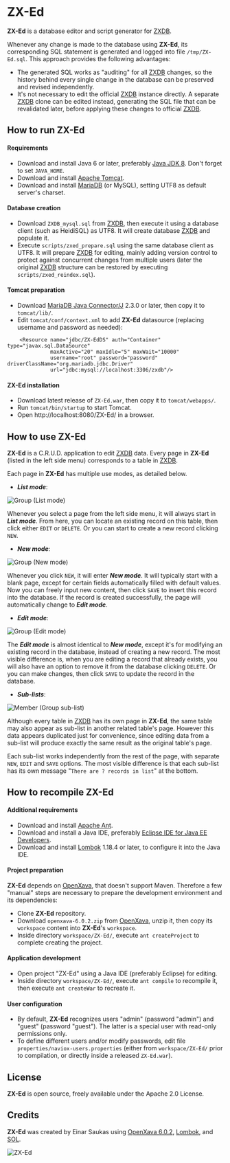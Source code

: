 # ZX-Ed

**ZX-Ed** is a database editor and script generator for [ZXDB](https://github.com/zxdb/ZXDB).

Whenever any change is made to the database using **ZX-Ed**, its corresponding SQL statement is generated and logged into file `/tmp/ZX-Ed.sql`. This approach provides the following advantages:

* The generated SQL works as "auditing" for all [ZXDB](https://github.com/zxdb/ZXDB) changes, so the history behind every single change in the database can be preserved and revised independently.
* It's not necessary to edit the official [ZXDB](https://github.com/zxdb/ZXDB) instance directly. A separate [ZXDB](https://github.com/zxdb/ZXDB) clone can be edited instead, generating the SQL file that can be revalidated later, before applying these changes to official [ZXDB](https://github.com/zxdb/ZXDB).


## How to run ZX-Ed

#### Requirements

* Download and install Java 6 or later, preferably [Java JDK 8](https://www.oracle.com/technetwork/java/javase/downloads/). Don't forget to set `JAVA_HOME`.
* Download and install [Apache Tomcat](https://tomcat.apache.org/).
* Download and install [MariaDB](https://downloads.mariadb.org/) (or MySQL), setting UTF8 as default server's charset.


#### Database creation

* Download `ZXDB_mysql.sql` from [ZXDB](https://github.com/zxdb/ZXDB), then execute it using a database client (such as HeidiSQL) as UTF8. It will create database [ZXDB](https://github.com/zxdb/ZXDB) and populate it.
* Execute `scripts/zxed_prepare.sql` using the same database client as UTF8. It will prepare [ZXDB](https://github.com/zxdb/ZXDB) for editing, mainly adding version control to protect against concurrent changes from multiple users (later the original [ZXDB](https://github.com/zxdb/ZXDB) structure can be restored by executing `scripts/zxed_reindex.sql`).


#### Tomcat preparation

* Download [MariaDB Java Connector/J](https://downloads.mariadb.org/) 2.3.0 or later, then copy it to `tomcat/lib/`.
* Edit `tomcat/conf/context.xml` to add **ZX-Ed** datasource (replacing username and password as needed):
```
    <Resource name="jdbc/ZX-EdDS" auth="Container" type="javax.sql.DataSource"
              maxActive="20" maxIdle="5" maxWait="10000"
              username="root" password="password" driverClassName="org.mariadb.jdbc.Driver"
              url="jdbc:mysql://localhost:3306/zxdb"/>
```


#### ZX-Ed installation

* Download latest release of `ZX-Ed.war`, then copy it to `tomcat/webapps/`.
* Run `tomcat/bin/startup` to start Tomcat.
* Open http://localhost:8080/ZX-Ed/ in a browser.


## How to use ZX-Ed

**ZX-Ed** is a C.R.U.D. application to edit [ZXDB](https://github.com/zxdb/ZXDB) data. Every page in **ZX-Ed** (listed in the left side menu) corresponds to a table in [ZXDB](https://github.com/zxdb/ZXDB).

Each page in **ZX-Ed** has multiple use modes, as detailed below.

* **_List mode_**:

![Group (List mode)](images/list.png)

Whenever you select a page from the left side menu, it will always start in **_List mode_**. From here, you can locate an existing record on this table, then click either `EDIT` or `DELETE`. Or you can start to create a new record clicking `NEW`.

* **_New mode_**:

![Group (New mode)](images/new.png)

Whenever you click `NEW`, it will enter **_New mode_**. It will typically start with a blank page, except for certain fields automatically filled with default values. Now you can freely input new content, then click `SAVE` to insert this record into the database. If the record is created successfully, the page will automatically change to **_Edit mode_**.

* **_Edit mode_**:

![Group (Edit mode)](images/edit.png)

The **_Edit mode_** is almost identical to **_New mode_**, except it's for modifying an existing record in the database, instead of creating a new record. The most visible difference is, when you are editing a record that already exists, you will also have an option to remove it from the database clicking `DELETE`. Or you can make changes, then click `SAVE` to update the record in the database.

* **_Sub-lists_**:

![Member (Group sub-list)](images/sublist.png)

Although every table in [ZXDB](https://github.com/zxdb/ZXDB) has its own page in **ZX-Ed**, the same table may also appear as sub-list in another related table's page. However this data appears duplicated just for convenience, since editing data from a sub-list will produce exactly the same result as the original table's page.

Each sub-list works independently from the rest of the page, with separate `NEW`, `EDIT` and `SAVE` options. The most visible difference is that each sub-list has its own message "`There are ? records in list`" at the bottom.


## How to recompile ZX-Ed

#### Additional requirements

* Download and install [Apache Ant](https://ant.apache.org/).
* Download and install a Java IDE, preferably [Eclipse IDE for Java EE Developers](http://www.eclipse.org/downloads/packages/).
* Download and install [Lombok](https://projectlombok.org/) 1.18.4 or later, to configure it into the Java IDE.


#### Project preparation

**ZX-Ed** depends on [OpenXava](https://sourceforge.net/projects/openxava/), that doesn't support Maven. Therefore a few "manual" steps are necessary to prepare the development environment and its dependencies:

* Clone **ZX-Ed** repository.
* Download `openxava-6.0.2.zip` from [OpenXava](https://sourceforge.net/projects/openxava/), unzip it, then copy its `workspace` content into **ZX-Ed**'s `workspace`.
* Inside directory `workspace/ZX-Ed/`, execute `ant createProject` to complete creating the project.


#### Application development

* Open project "ZX-Ed" using a Java IDE (preferably Eclipse) for editing.
* Inside directory `workspace/ZX-Ed/`, execute `ant compile` to recompile it, then execute `ant createWar` to recreate it.


#### User configuration

* By default, **ZX-Ed** recognizes users "admin" (password "admin") and "guest" (password "guest"). The latter is a special user with read-only permissions only.
* To define different users and/or modify passwords, edit file `properties/naviox-users.properties` (either from `workspace/ZX-Ed/` prior to compilation, or directly inside a released `ZX-Ed.war`).


## License

**ZX-Ed** is open source, freely available under the Apache 2.0 License.


## Credits

**ZX-Ed** was created by Einar Saukas using [OpenXava 6.0.2](https://sourceforge.net/projects/openxava/), [Lombok](https://projectlombok.org/), and [SOL](http://summabr.github.io/sol/).


![ZX-Ed](images/ZX-Ed_8.png)
